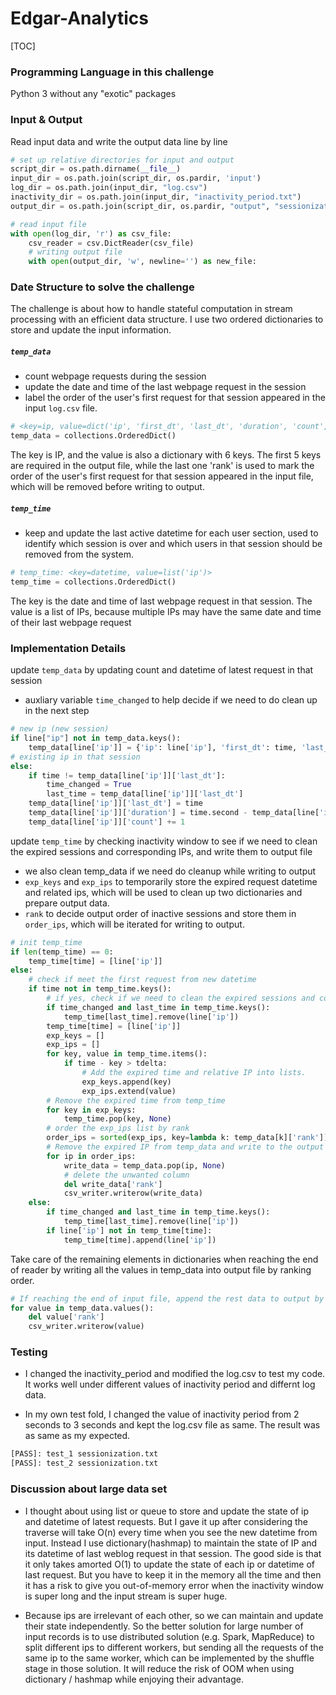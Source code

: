 # Edgar-Analytics

[TOC]
### Programming Language in this challenge

Python 3 without any "exotic" packages

### Input & Output

Read input data and write the output data line by line

```python
# set up relative directories for input and output 
script_dir = os.path.dirname(__file__)
input_dir = os.path.join(script_dir, os.pardir, 'input')
log_dir = os.path.join(input_dir, "log.csv")
inactivity_dir = os.path.join(input_dir, "inactivity_period.txt")
output_dir = os.path.join(script_dir, os.pardir, "output", "sessionization.txt")

# read input file
with open(log_dir, 'r') as csv_file:
    csv_reader = csv.DictReader(csv_file)
    # writing output file
    with open(output_dir, 'w', newline='') as new_file:
```
### Date Structure to solve the challenge
The challenge is about how to handle stateful computation in stream processing with an efficient data structure. I use two ordered dictionaries to store and update the input information.

##### `temp_data` 

- count webpage requests during the session
- update the date and time of the last webpage request in the session
- label the order of the user's first request for that session appeared in the input `log.csv` file.

```python
# <key=ip, value=dict('ip', 'first_dt', 'last_dt', 'duration', 'count', 'rank')>
temp_data = collections.OrderedDict()
```

The key is IP, and the value is also a dictionary with 6 keys. The first 5 keys are required in the output file, while the last one 'rank' is used to mark the order of the user's first request for that session appeared in the input file, which will be removed before writing to output.

##### `temp_time`

* keep and update the last active datetime for each user section, used to identify which session is over and which users in that session should be removed from the system.

```python
# temp_time: <key=datetime, value=list('ip')>
temp_time = collections.OrderedDict()
```

The key is the date and time of last webpage request in that session. The value is a list of IPs, because multiple IPs may have the same date and time of their last webpage request

### Implementation Details

update `temp_data` by updating count and datetime of latest request in that session 

* auxliary variable `time_changed` to help decide if we need to do clean up in the next step

```python
# new ip (new session)
if line["ip"] not in temp_data.keys():
    temp_data[line['ip']] = {'ip': line['ip'], 'first_dt': time, 'last_dt': time, 'duration': 1, 'count': 1, 'rank': order}
# existing ip in that session
else:
    if time != temp_data[line['ip']]['last_dt']:
        time_changed = True
        last_time = temp_data[line['ip']]['last_dt']
    temp_data[line['ip']]['last_dt'] = time
    temp_data[line['ip']]['duration'] = time.second - temp_data[line['ip']]['first_dt'].second + 1
    temp_data[line['ip']]['count'] += 1
```

update `temp_time` by checking inactivity window to see if we need to clean the expired sessions and corresponding IPs, and write them to output file

* we also clean temp_data if we need do cleanup while writing to output
* `exp_keys` and `exp_ips` to temporarily store the expired request datetime and related ips, which will be used to clean up two dictionaries and prepare output data.
* `rank` to decide output order of inactive sessions and store them in `order_ips`, which will be iterated for writing to output.

```python
# init temp_time
if len(temp_time) == 0:
    temp_time[time] = [line['ip']]
else:
    # check if meet the first request from new datetime 
    if time not in temp_time.keys():
        # if yes, check if we need to clean the expired sessions and corresponding IPs. 
        if time_changed and last_time in temp_time.keys():
            temp_time[last_time].remove(line['ip'])
        temp_time[time] = [line['ip']]
        exp_keys = []
        exp_ips = []
        for key, value in temp_time.items():
            if time - key > tdelta:
                # Add the expired time and relative IP into lists.
                exp_keys.append(key)
                exp_ips.extend(value)
        # Remove the expired time from temp_time
        for key in exp_keys:
            temp_time.pop(key, None)
        # order the exp_ips list by rank
        order_ips = sorted(exp_ips, key=lambda k: temp_data[k]['rank'])
        # Remove the expired IP from temp_data and write to the output file
        for ip in order_ips:
            write_data = temp_data.pop(ip, None)
            # delete the unwanted column
            del write_data['rank']
            csv_writer.writerow(write_data)
    else:
        if time_changed and last_time in temp_time.keys():
            temp_time[last_time].remove(line['ip'])
        if line['ip'] not in temp_time[time]:
            temp_time[time].append(line['ip'])
```

Take care of the remaining elements in dictionaries when reaching the end of reader by writing all the values in temp_data into output file by ranking order.

```python
# If reaching the end of input file, append the rest data to output by rank order.
for value in temp_data.values():
    del value['rank']
    csv_writer.writerow(value)
```

### Testing
- I changed the inactivity_period and modified the log.csv to test my code. It works well under different values of inactivity period and differnt log data. 

- In my own test fold, I changed the value of inactivity period from 2 seconds to 3 seconds and kept the log.csv file as same. The result was as same as my expected.

```bash
[PASS]: test_1 sessionization.txt
[PASS]: test_2 sessionization.txt
```

### Discussion about large data set
- I thought about using list or queue to store and update the state of ip and datetime of latest requests. But I gave it up after considering the traverse will take O(n) every time when you see the new datetime from input. Instead I use dictionary(hashmap) to maintain the state of IP and its datetime of last weblog request in that session. 
The good side is that it only takes amorted O(1) to update the state of each ip or datetime of last request. But you have to keep it in the memory all the time and then it has a risk to give you out-of-memory error when the inactivity window is super long and the input stream is super huge. 

- Because ips are irrelevant of each other, so we can maintain and update their state independently. So the better solution for large number of input records is to use distributed solution (e.g. Spark, MapReduce) to split different ips to different workers, but sending all the requests of the same ip to the same worker, which can be implemented by the shuffle stage in those solution. It will reduce the risk of OOM when using dictionary / hashmap while enjoying their advantage.
